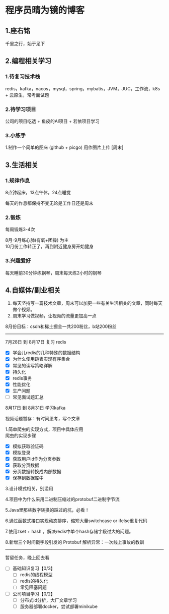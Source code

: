 # 程序员晴为镜的博客
## 1.座右铭
千里之行，始于足下

## 2.编程相关学习
### 1.待复习技术栈
redis，kafka，nacos，mysql，spring，mybatis，JVM，JUC，工作流，k8s + 云原生，常考面试题
### 2.待学习项目
公司的项目吃透 + 鱼皮的AI项目 + 若依项目学习
### 3.小练手
1.制作一个简单的图床 (github + picgo) 用作图片上传 [周末]

## 3.生活相关
### 1.规律作息
8点钟起床，13点午休，24点睡觉

每天的作息都保持不变无论是工作日还是周末
### 2.锻炼
每周锻炼3-4次  

8月-9月练心肺(有氧+团操) 为主  
10月份工作转正了，再到附近健身房开始健身
### 3.兴趣爱好
每天睡前30分钟练钢琴，周末每天练2小时的钢琴

## 4.自媒体/副业相关
1. 每天坚持写一篇技术文章，周末可以加更一些有关生活相关的文章，同时每天做个视频。  
2. 周末学习做视频，让视频的流量更加高一点  

8月份目标：csdn和稀土掘金一共200粉丝，b站200粉丝


---

7月28日 到 8月17日 复习 redis

- [x] 学会儿redis的几种特殊的数据结构
- [x] 为什么使用跳表实现有序集合
- [x] 常见的读写策略详解
- [x] 持久化
- [x] redis事务
- [x] 性能优化
- [x] 生产问题
- [ ] 常见面试题汇总

8月17日 到 8月31日 学习kafka

视频话题暂存：有时间思考，写个文章

1.简单爬虫的实现方式，项目中具体应用  
爬虫的实现步骤
- [x] 模拟获取验证码
- [x] 模拟登录
- [x] 获取用户id作为分页参数
- [x] 获取分页数据
- [x] 分页数据转换成内部数据
- [x] 保存到数据库中

3.设计模式相关，别滥用

4.项目中为什么采用二进制压缩过的protobuf二进制字节流

5.Java里那些数字转换的踩过的坑，必看！

6.通过函数式接口实现动态排序，缩短大量switchcase or ifelse重复代码

7.使用zset + hash ，解决redis中单个hash存储字段过大的问题。

8.新增三个时间戳字段引发的 Protobuf 解析异常：一次线上事故的教训

---
暂留任务，晚上回去看
- [ ] 基础知识复习【0/3】
    - [ ] redis的线程模型
    - [ ] redis的持久化
    - [ ] 常见阻塞问题
- [ ] 公司项目学习【0/2】
    - [ ] 分布式id分析，大厂文章学习
    - [ ] 服务器部署docker，尝试部署minikube
